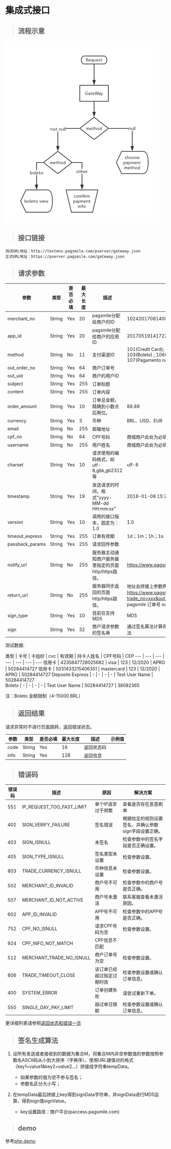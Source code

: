 # 集成式接口

>## 流程示意

![](/assets/img/CreateOrderFlow01.png)

>## 接口链接
    
    测试URL地址：http://testenv.pagsmile.com/pserver/gateway.json  
    正式URL地址：https://pserver.pagsmile.com/gateway.json

>## 请求参数

参数 | 类型 | 是否必填 | 最大长度 | 描述 | 示例值
---  | ---  | ---      | ---      | ---  | ---
merchant_no | String | Yes | 20 | pagsmile分配给商户的ID | 1024201708140012289
app_id | String | Yes | 20 | pagsmile分配给商户的应用ID | 2017051914172236111
method | String | No | 11 | 支付渠道ID | 101(Credit Card); 102(Debit Card) ; 103(Boleto) ; 106(Deposite Express) ; 107(Pagamento na loterica)|
out_order_no | String | Yes | 64 | 商户订单号 | 
out_uid | String | Yes | 64 | 商户的用户ID | 
subject | String | Yes | 255 | 订单标题 |
content | String | Yes | 255 | 订单内容 |
order_amount | String | Yes | 10 | 订单总金额，精确到小数点后两位。 | 88.88
currency | String | Yes | 3 | 币种 | BRL、USD、EUR
email | String | No | 255 | 邮箱地址 |  
cpf_no | String | No | 64 | CPF号码 | 商城商户此处为必填项；游戏商户选填。
username | String | No | 255 | 用户姓名 | 商城商户此处为必填项；游戏商户选填。
charset | String | Yes | 10 | 请求使用的编码格式，如utf-8,gbk,gb2312等 | utf-8
timestamp | String | Yes | 19 | 发送请求的时间，格式"yyyy-MM-dd HH:mm:ss" | 2018-01-08 15:27:26
version | String | Yes | 10 | 调用的接口版本，固定为：1.0 | 1.0
timeout_express | String | Yes | 255 | 订单有效期 | 1d；1m；1h；1s
passback_params | String | Yes | 255 | 请求回传参数 | 
notify_url | String | No | 255 | 服务器主动通知商户服务器里指定的页面http/https路径。 | https://www.pagsmile.com/openapi/notify.json
return_url | String | No | 255 | 服务器同步返回的页面http/https路径。 | 地址会拼接上参数两个参数 https://www.pagsmile.com/success.html？trade_no=xxx&out_trade_no=xxx trade_no pagsmile 订单号 out_trade_no 商户订单号
sign_type | String | Yes | 10 | 目前仅支持MD5 | MD5
sign | String | Yes | 32 | 商户请求参数的签名串 | 通过签名算法计算得出的签名值，详见签名生成算法


测试数据:  

类型 | 卡号 | 卡组织 | cvc | 有效期 | 持卡人姓名 | CPF号码 | CEP
--- | --- | --- | --- | --- | --- | ---
信用卡 | 4235647728025682 | visa | 123 | 12/2020 | APRO | 50284414727
信用卡 | 5031433215406351 | mastercard | 123 | 12/2020 | APRO | 50284414727
Deposite Express | - | - | - | - | Test User Name | 50284414727  
Boleto | - | - | - | - | Test User Name | 50284414727  | 38082365

注：Boleto 金额限制（4-15000 BRL）

>## 返回结果

  请求异常时不进行页面跳转，返回错误状态。

参数 | 类型 | 是否必填 | 最大长度 | 描述 | 示例值
---  | ---  | ---      | ---      | ---  | ---
code | String | Yes | 16 | 返回状态码 | 
info | String | Yes | 128 | 返回信息 | 

>## 错误码

错误码 | 描述 | 原因 | 解决方案
---  | ---  | ---  | ---
551 | IP_REQUEST_TOO_FAST_LIMIT | 单个IP请求过于频繁 | 查看是否存在恶意刷单
402 | SIGN_VERIFY_FAILURE | 签名错误 | 根据给定的规则设置签名，并确认参数sign字段设置正确。
403 | SIGN_ISNULL | 未签名 | 检查参数中的签名字段是否正确设置。
405 | SIGN_TYPE_ISNULL | 签名类型未设置 | 检查参数设置。
803 | TRADE_CURRENCY_ISNULL | 币种信息未设置 | 检查参数设置。
502 | MERCHANT_ID_INVALID | 商户号不可用 | 检查参数中的商户号是否正确。
507 | MERCHANT_ID_NOT_ACTIVE | 商户号未激活 | 联系客服查看未激活原因。
602 | APP_ID_INVALID | APP号不可用 | 检查参数中的APP号是否正确。
752 | CPF_NO_ISNULL | 请求CPF号码为空 | 检查参数设置。
924 | CPF_INFO_NOT_MATCH | CPF信息不匹配 | 
512 | MERCHANT_TRADE_NO_ISNULL | 商户订单号为空 | 检查参数设置。
806 | TRADE_TIMEOUT_CLOSE | 该订单已经超过指定过期时效 | 检查参数设置或确认订单信息。
400 | SYSTEM_ERROR | 订单创建失败 | 请尝试重新下单。
550 | SINGLE_DAY_PAY_LIMIT | 超过单日限额 | 检查参数设置或确认订单信息。

更详细列表请参照[返回状态和错误一览](ReturnResult)

>## 签名生成算法  

1. 设所有发送或者接收到的数据为集合M，将集合M内非空参数值的参数按照参数名ASCII码从小到大排序（字典序），使用URL键值对的格式（key1=value1&key2=value2…）拼接成字符串tempData。
     - 如果参数的值为空不参与签名；
     - 参数名区分大小写；

2. 在tempData最后拼接上key得到signData字符串，并signData进行MD5运算，得到sign值signValue。
    - key设置路径：商户平台(paccess.pagsmile.com)
    
>## demo

参考[php demo](DemoPHP)
